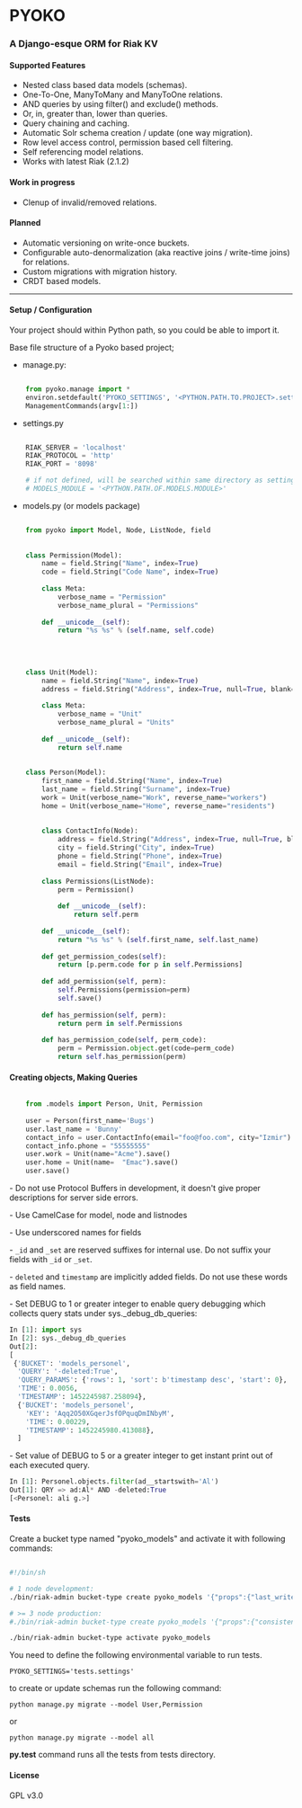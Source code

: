 # PYOKO #


### A Django-esque ORM for Riak KV  ###

#### Supported Features ####
- Nested class based data models (schemas).
- One-To-One, ManyToMany and ManyToOne relations.
- AND queries by using filter() and exclude() methods.
- Or, in, greater than, lower than queries.
- Query chaining and caching.
- Automatic Solr schema creation / update (one way migration).
- Row level access control, permission based cell filtering.
- Self referencing model relations.
- Works with latest Riak (2.1.2)

#### Work in progress ####
- Clenup of invalid/removed relations.

#### Planned ####
- Automatic versioning on write-once buckets.
- Configurable auto-denormalization (aka reactive joins / write-time joins) for relations.
- Custom migrations with migration history.
- CRDT based models.

---

#### Setup / Configuration ####

Your project should within Python path, so you could be able to import it.

Base file structure of a Pyoko based project;

- manage.py:

```python

    from pyoko.manage import *
    environ.setdefault('PYOKO_SETTINGS', '<PYTHON.PATH.TO.PROJECT>.settings')
    ManagementCommands(argv[1:])

```

- settings.py

```python

    RIAK_SERVER = 'localhost'
    RIAK_PROTOCOL = 'http'
    RIAK_PORT = '8098'

    # if not defined, will be searched within same directory as settings.py
    # MODELS_MODULE = '<PYTHON.PATH.OF.MODELS.MODULE>'

```


- models.py (or models package)

```python

    from pyoko import Model, Node, ListNode, field
    
    
    class Permission(Model):
        name = field.String("Name", index=True)
        code = field.String("Code Name", index=True)
    
        class Meta:
            verbose_name = "Permission"
            verbose_name_plural = "Permissions"
    
        def __unicode__(self):
            return "%s %s" % (self.name, self.code)
    
    
    
    
    class Unit(Model):
        name = field.String("Name", index=True)
        address = field.String("Address", index=True, null=True, blank=True)
    
        class Meta:
            verbose_name = "Unit"
            verbose_name_plural = "Units"
    
        def __unicode__(self):
            return self.name
    
    
    class Person(Model):
        first_name = field.String("Name", index=True)
        last_name = field.String("Surname", index=True)
        work = Unit(verbose_name="Work", reverse_name="workers")
        home = Unit(verbose_name="Home", reverse_name="residents")
    
    
        class ContactInfo(Node):
            address = field.String("Address", index=True, null=True, blank=True)
            city = field.String("City", index=True)
            phone = field.String("Phone", index=True)
            email = field.String("Email", index=True)
    
        class Permissions(ListNode):
            perm = Permission()
    
            def __unicode__(self):
                return self.perm
    
        def __unicode__(self):
            return "%s %s" % (self.first_name, self.last_name)
    
        def get_permission_codes(self):
            return [p.perm.code for p in self.Permissions]
    
        def add_permission(self, perm):
            self.Permissions(permission=perm)
            self.save()
    
        def has_permission(self, perm):
            return perm in self.Permissions
    
        def has_permission_code(self, perm_code):
            perm = Permission.object.get(code=perm_code)
            return self.has_permission(perm)


```

#### Creating objects, Making Queries ####


```python

    from .models import Person, Unit, Permission
    
    user = Person(first_name='Bugs')
    user.last_name = 'Bunny'
    contact_info = user.ContactInfo(email="foo@foo.com", city="Izmir")
    contact_info.phone = "55555555"
    user.work = Unit(name="Acme").save()
    user.home = Unit(name=	"Emac").save()
    user.save()

```

\- Do not use Protocol Buffers in development, it doesn't give proper descriptions for server side errors.

\- Use CamelCase for model, node and listnodes

\- Use underscored names for fields

\- ```_id``` and ```_set``` are reserved suffixes for internal use. Do not suffix your fields with ```_id``` or ```_set```.

\- ```deleted``` and ```timestamp``` are implicitly added fields. Do not use these words as field names.

\- Set DEBUG to 1 or greater integer to enable query debugging which collects query stats under sys._debug_db_queries:

```python
In [1]: import sys
In [2]: sys._debug_db_queries
Out[2]:
[
 {'BUCKET': 'models_personel',
  'QUERY': '-deleted:True',
  'QUERY_PARAMS': {'rows': 1, 'sort': b'timestamp desc', 'start': 0},
  'TIME': 0.0056,
  'TIMESTAMP': 1452245987.258094},
  {'BUCKET': 'models_personel',
    'KEY': 'Aqq2O50XGqerJsfOPquqDmINbyM',
    'TIME': 0.00229,
    'TIMESTAMP': 1452245980.413088},
  ]
```

\- Set value of DEBUG to 5 or a greater integer to get instant print out of each executed query.
 
```python
In [1]: Personel.objects.filter(ad__startswith='Al')
Out[1]: QRY => ad:Al* AND -deleted:True
[<Personel: ali g.>]
```

#### Tests ####

Create a bucket type named "pyoko_models" and activate it with following commands:

```bash

#!/bin/sh

# 1 node development:
./bin/riak-admin bucket-type create pyoko_models '{"props":{"last_write_wins":true, "allow_mult":false, "n_val":1}}'

# >= 3 node production:
#./bin/riak-admin bucket-type create pyoko_models '{"props":{"consistent":true}}'

./bin/riak-admin bucket-type activate pyoko_models

```
You need to define the following environmental variable to run tests.

`PYOKO_SETTINGS='tests.settings'`

to create or update schemas run the following command:

` python manage.py migrate --model User,Permission `

or

` python manage.py migrate --model all `

**py.test** command runs all the tests from tests directory.

#### License ####

GPL v3.0
